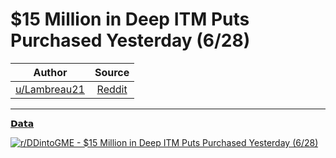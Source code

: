 $15 Million in Deep ITM Puts Purchased Yesterday (6/28)
=======================================================

| Author       | Source       | 
| :-------------: |:-------------:|
|  [u/Lambreau21](https://www.reddit.com/user/Lambreau21/) | [Reddit](https://www.reddit.com/r/DDintoGME/comments/oa9qyl/15_million_in_deep_itm_puts_purchased_yesterday/) | 

---

[𝗗𝗮𝘁𝗮](https://www.reddit.com/r/DDintoGME/search?q=flair_name%3A%22%F0%9D%97%97%F0%9D%97%AE%F0%9D%98%81%F0%9D%97%AE%22&restrict_sr=1)

[![r/DDintoGME - $15 Million in Deep ITM Puts Purchased Yesterday (6/28)](https://preview.redd.it/ib59wr07w7871.png?width=960&crop=smart&auto=webp&s=01998ab4e7d70c97ba5e120291318c08c68c71dd)](https://i.redd.it/ib59wr07w7871.png)
